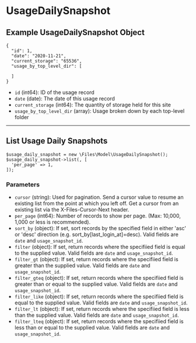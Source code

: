 # UsageDailySnapshot

## Example UsageDailySnapshot Object

```
{
  "id": 1,
  "date": "2020-11-21",
  "current_storage": "65536",
  "usage_by_top_level_dir": [

  ]
}
```

* `id` (int64): ID of the usage record
* `date` (date): The date of this usage record
* `current_storage` (int64): The quantity of storage held for this site
* `usage_by_top_level_dir` (array): Usage broken down by each top-level folder

---

## List Usage Daily Snapshots

```
$usage_daily_snapshot = new \Files\Model\UsageDailySnapshot();
$usage_daily_snapshot->list(, [
  'per_page' => 1,
]);
```


### Parameters

* `cursor` (string): Used for pagination.  Send a cursor value to resume an existing list from the point at which you left off.  Get a cursor from an existing list via the X-Files-Cursor-Next header.
* `per_page` (int64): Number of records to show per page.  (Max: 10,000, 1,000 or less is recommended).
* `sort_by` (object): If set, sort records by the specified field in either 'asc' or 'desc' direction (e.g. sort_by[last_login_at]=desc). Valid fields are `date` and `usage_snapshot_id`.
* `filter` (object): If set, return records where the specifiied field is equal to the supplied value. Valid fields are `date` and `usage_snapshot_id`.
* `filter_gt` (object): If set, return records where the specifiied field is greater than the supplied value. Valid fields are `date` and `usage_snapshot_id`.
* `filter_gteq` (object): If set, return records where the specifiied field is greater than or equal to the supplied value. Valid fields are `date` and `usage_snapshot_id`.
* `filter_like` (object): If set, return records where the specifiied field is equal to the supplied value. Valid fields are `date` and `usage_snapshot_id`.
* `filter_lt` (object): If set, return records where the specifiied field is less than the supplied value. Valid fields are `date` and `usage_snapshot_id`.
* `filter_lteq` (object): If set, return records where the specifiied field is less than or equal to the supplied value. Valid fields are `date` and `usage_snapshot_id`.
